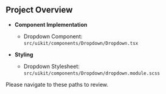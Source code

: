 ## Project Overview

- **Component Implementation**
  - Dropdown Component: `src/uikit/components/Dropdown/Dropdown.tsx`
  
- **Styling**
  - Dropdown Stylesheet: `src/uikit/components/Dropdown/dropdown.module.scss`
  
Please navigate to these paths to review.
